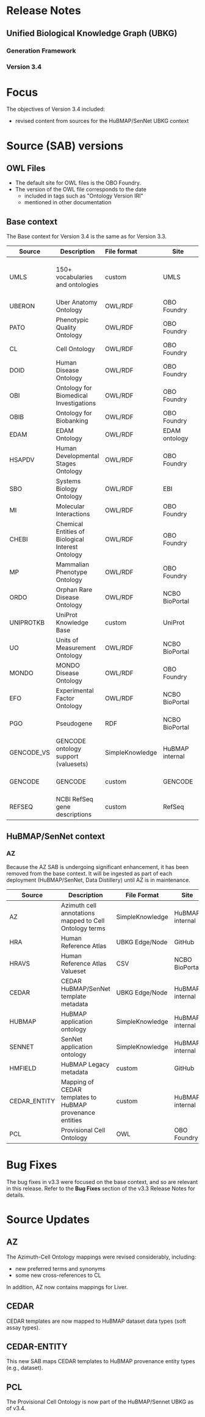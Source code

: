 # Release Notes
## Unified Biological Knowledge Graph (UBKG)
### Generation Framework
### Version 3.4

# Focus
The objectives of Version 3.4 included:
- revised content from sources for the HuBMAP/SenNet UBKG context

# Source (SAB) versions

## OWL Files
- The default site for OWL files is the OBO Foundry. 
- The version of the OWL file corresponds to the date 
   - included in tags such as "Ontology Version IRI"
   - mentioned in other documentation


## Base context
The Base context for Version 3.4 is the same as for Version 3.3.

| Source     | Description                                            | File format     | Site            | Version            | Downloaded    | Comment                                                                                               |
|------------|--------------------------------------------------------|:----------------|-----------------|--------------------|:--------------|-------------------------------------------------------------------------------------------------------|
| UMLS       | 150+ vocabularies and ontologies                       | custom          | UMLS            | 2023AB             | November 2023 | includes HGNC, OMIM, and [others](https://www.nlm.nih.gov/research/umls/sourcereleasedocs/index.html) |
| UBERON     | Uber Anatomy Ontology                                  | OWL/RDF         | OBO Foundry     | 2022-08-19         | 2024-01-18    |                                                                                                       |
| PATO       | Phenotypic Quality Ontology                            | OWL/RDF         | OBO Foundry     | 2023-05-18         | 2024-01-18    |                                                                                                       |
| CL         | Cell Ontology                                          | OWL/RDF         | OBO Foundry     | 2022-09-15         | 2024-01-18    |                                                                                                       |
| DOID       | Human Disease Ontology                                 | OWL/RDF         | OBO Foundry     | 2022-08-29         | 2024-01-18    |                                                                                                       |
| OBI        | Ontology for Biomedical Investigations                 | OWL/RDF         | OBO Foundry     | 2022-07-11         | 2024-01-18    |                                                                                                       |
| OBIB       | Ontology for Biobanking                                | OWL/RDF         | OBO Foundry     | 2021-11-12         | 2024-01-18    |                                                                                                       |
| EDAM       | EDAM Ontology                                          | OWL/RDF         | EDAM ontology   | 1.25               | 2024-01-18    |                                                                                                       |
| HSAPDV     | Human Developmental Stages Ontology                    | OWL/RDF         | OBO Foundry     | 2020-03-10         | 2024-01-18    |                                                                                                       |
| SBO        | Systems Biology Ontology                               | OWL/RDF         | EBI             | 2021-03-11?        | 2024-01-18    |                                                                                                       |
| MI         | Molecular Interactions                                 | OWL/RDF         | OBO Foundry     | 2020-04-13         | 2024-01-18    |                                                                                                       |
| CHEBI      | Chemical Entities of Biological Interest Ontology      | OWL/RDF         | OBO Foundry     | 223                | 2024-01-18    |                                                                                                       |
| MP         | Mammalian Phenotype Ontology                           | OWL/RDF         | OBO Foundry     | 2022-09-01         | 2024-01-19    |                                                                                                       |
| ORDO       | Orphan Rare Disease Ontology                           | OWL/RDF         | NCBO BioPortal  | 3.2                | 2024-01-19    |                                                                                                       |
| UNIPROTKB  | UniProt Knowledge Base                                 | custom          | UniProt         | as of download     | 2024-01-19    |                                                                                                       |
| UO         | Units of Measurement Ontology                          | OWL/RDF         | NCBO BioPortal  | 2023-08-09?        | 2024-01-19    |                                                                                                       |
| MONDO      | MONDO Disease Ontology                                 | OWL/RDF         | OBO Foundry     | 2022-11-01         | 2024-01-19    |                                                                                                       |
| EFO        | Experimental Factor Ontology                           | OWL/RDF         | NCBO BioPortal  | 3.48.0             | 2024-01-19    |                                                                                                       |
| PGO        | Pseudogene                                             | RDF             | NCBO BioPortal  | 2008-10-28 (alpha) | 2024-01-22    |                                                                                                       |
| GENCODE_VS | GENCODE ontology support (valuesets)                   | SimpleKnowledge | HuBMAP internal |                    | 2024-01-22    |                                                                                                       |
| GENCODE    | GENCODE                                                | custom          | GENCODE         | 41                 | 2024-01-22    | ENSEMBL, Entrez, RefSeq                                                                               |
| REFSEQ     | NCBI RefSeq gene descriptions                          | custom          | RefSeq          | as of download     | 2024-02-23    |                                                                                                       |

## HuBMAP/SenNet context

### AZ
Because the AZ SAB is undergoing significant enhancement, it has been removed from the base context. It will be ingested as part of each deployment (HuBMAP/SenNet, Data Distillery) 
until AZ is in maintenance.

| Source       | Description                                              | File Format     | Site            | Version    | Downloaded | Comment |
|--------------|----------------------------------------------------------|-----------------|-----------------|------------|------------|---------|
| AZ           | Azimuth cell annotations mapped to Cell Ontology terms   | SimpleKnowledge | HuBMAP internal | 2023-02-28 | 2024-02-28 |         |
| HRA          | Human Reference Atlas                                    | UBKG Edge/Node  | GitHub          | 2023-12-20 | 2023-12-20 |         |    
| HRAVS        | Human Reference Atlas Valueset                           | CSV             | NCBO BioPortal  | 2024-02-28 | 2024-02-28 |         |
| CEDAR        | CEDAR HuBMAP/SenNet template metadata                    | UBKG Edge/Node  | HuBMAP internal | 2024-01-19 | 2024-02-28 |         |
| HUBMAP       | HuBMAP application ontology                              | SimpleKnowledge | HuBMAP internal | 2024-02-28 | 2024-02-28 |         |
| SENNET       | SenNet application ontology                              | SimpleKnowledge | HuBMAP internal | 2024-02-28 | 2024-02-28 |         |
| HMFIELD      | HuBMAP Legacy metadata                                   | custom          | GitHub          | 2024-02-28 | 2024-02-28 |         |
| CEDAR_ENTITY | Mapping of CEDAR templates to HuBMAP provenance entities | custom          | HuBMAP internal | 2024-02-28 | 2024-02-28 |         |
| PCL          | Provisional Cell Ontology                                | OWL             | OBO Foundry     | 2024-01-04 | 2024-02-28 |         |


# Bug Fixes
The bug fixes in v3.3 were focused on the base context, and so are relevant in this release.
Refer to the **Bug Fixes** section of the v3.3 Release Notes for details.

# Source Updates
## AZ
The Azimuth-Cell Ontology mappings were revised considerably, including:
- new preferred terms and synonyms 
- some new cross-references to CL

In addition, AZ now contains mappings for Liver.

## CEDAR
CEDAR templates are now mapped to HuBMAP dataset data types (soft assay types).

## CEDAR-ENTITY
This new SAB maps CEDAR templates to HuBMAP provenance entity types (e.g., dataset).

## PCL
The Provisional Cell Ontology is now part of the HuBMAP/Sennet UBKG as of v3.4.
